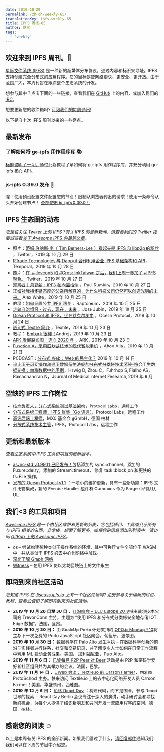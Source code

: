 ```yaml
---
date: 2019-10-29
permalink: /zh-ch/weekly-65/
translationKey: ipfs-weekly-65
title: IPFS 周报-65
author: 默奕
tags:
  - 'weekly'
---
```


## 欢迎来到 IPFS 周刊。👋

[星际文件系统 (IPFS)](https://ipfs.io/) 是一种新的超媒体分布协议，通过内容和标识来寻址。IPFS 支持创建完全分布式的应用程序。它的目标是使网络更快、更安全、更开放。由于范围广大，本周刊旨在跟踪整个生态系统的开发。

想参与其中？点击下面的一些链接，查看我们在 [GitHub](https://github.com/ipfs) 上的内容，或加入我们的 [IRC](https://riot.im/app/#/room/#ipfs:matrix.org)。

想要更新您的收件箱吗? [订阅我们的每周通讯!](http://eepurl.com/gL2Pi5)

以下是自上次 IPFS 周刊以来的一些亮点。

## 最新发布

### 了解如何将 go-ipfs 用作程序库 📚

[标题说明了一切。](https://blog.ipfs.io/073-go-ipfs-as-a-library/)通过此新教程了解如何将 go-ipfs 用作程序库，并充分利用 go-ipfs 核心 API。

### js-ipfs 0.39.0 发布 🎉

喔！使用预设配置文件配置您的节点！限制从浏览器传出的请求！使用一条命令从头开始创建节点！ [全部使用 js-ipfs 0.39.0！](https://blog.ipfs.io/071-js-ipfs-0-39/)

## IPFS 生态圈的动态

_您是否关注 [Twitter 上的 IPFS](https://twitter.com/IPFSbot) ?有关 IPFS 的最新新闻，请查看我们的 Twitter 提要或查看[关于 Awesome IPFS 的最新文章](https://awesome.ipfs.io/articles/)。_

- 照片：[蒂姆·伯纳斯·李（ Tim Berners-Lee ）看起来是 IPFS 和 libp2p 的粉丝](https://twitter.com/sgrasmann/status/1189194596544200708/photo/1) ，Twitter，2019 年 10 月 29 日
- [RTrade Technologies 与 Dappkit 合作利用企业 IPFS 基础架构和 API](https://medium.com/temporal-cloud/rtrade-technologies-partners-with-dappkit-utilizing-enterprise-ipfs-infrastructure-apis-7c9b67fdb589) ，Temporal，2019 年 10 月 28 日
- 照片：[在 ＃devcon5 和 #CrosslinkTaiwan 之后，我们上周一参加了 #IPFS 聚会。](https://twitter.com/pswu11/status/1188403475471831042) Twitter，2019 年 10 月 27 日
- [观察者十月更新：IPFS 和内置插件](https://medium.com/@rumkin/observer-october-update-ipfs-and-built-ins-6a821fe2a42d) ，Paul Rumkin，2019 年 10 月 27 日
- [正如对我持怀疑态度的父亲所解释的，为什么科技公司仍然可以创造光明的未来。](https://medium.com/datadriveninvestor/why-tech-can-still-create-a-bright-future-as-explained-to-my-skeptical-father-f3a6e6dc960) Alex White，2019 年 10 月 25 日
- 教程：[如何设置公共 IPFS 网关](https://raptoreum.com/blog/how-to-set-up-a-public-ipfs-gateway/) ，Raptoreum，2019 年 10 月 25 日
- [走向自治组织 - 过去，现在，未来](https://medium.com/a-mma/towards-autonomous-organizations-past-present-future-9b66612507e6) ，Jose Jubin，2019 年 10 月 25 日
- [Ocean Protocol 和 IPFS，坐在默克尔树中](https://blog.oceanprotocol.com/ocean-ipfs-integration-store-asset-files-43c623c356d7) ，Ocean Protocol，2019 年 10 月 24 日
- [嵌入式 Textile 简介](https://blog.textile.io/introducing-embeddable-textile/) ，Textile，2019 年 10 月 23 日
- 教程： [Embark 很棒！](https://medium.com/@andrej.rakic.97/embark-is-awesome-9eee74fdfb4f)Andrej，2019 年 10 月 23 日
- [ARK 发展路线图：迈向 2020 年](https://blog.ark.io/ark-development-roadmap-moving-towards-2020-36d5e78a1dfe) ，ARK，2019 年 10 月 23 日
- [Function X，采用区块链技术的现代智能手机](https://medium.com/@ailaafton2/function-x-a-modern-smartphone-with-blockchain-technology-c7194615f931) ，Afton Aila，2019 年 10 月 21 日
- PODCAST：[分布式 Web：Web 的民主化？](https://www.innoq.com/de/podcast/068-distributed-web/) 2019 年 10 月 14 日
- [设计用于可互操作和通用数据保护法规的分布式分类帐技术系统-符合卫生数据交换：血糖数据中的用例](https://www.jmir.org/2019/6/e13665/)，Hawig D, Zhou C，Fuhrhop S, Fialho AS，Ramachandran N，Journal of Medical Internet Research, 2019 年 6 月

## 空缺的 IPFS 工作岗位

- [技术负责人，分布式系统测试基础架构](https://jobs.lever.co/protocol/1ef5b878-573d-44fc-9fe6-c3745597c1fd)，Protocol Labs，远程工作
- [分布式系统工程师，IPFS 群集（Go 语言）](https://jobs.lever.co/protocol/29207ca7-76a4-470f-b94a-e24244f9adc1)，Protocol Labs，远程工作
- [高级后端工程师](https://www.golangprojects.com/golang-go-job-dcr-Senior-Backend-Engineer-Berlin-MXC-Foundation-gGmbH.html)，MXC 基金会 gGmbH，德国 柏林
- [分布式系统技术主管](https://jobs.lever.co/protocol/9283f9b0-de64-4e1f-a221-5d02b0202198)，IPFS，Protocol Labs，远程工作

## 更新和最新版本

_查看生态系统中 IPFS 工具和项目的最新版本。_

- [async-std v0.99.11 已经发布！](https://github.com/async-rs/async-std/releases/tag/v0.99.11)包括添加的 sync::channel，添加的 Future::delay，添加的 Stream::timeout， 修复 task::block_on 和更快的 fs::File 操作。
- [发布的 Ocean Protocol v1.1](https://blog.oceanprotocol.com/ocean-protocol-v1-1-released-2a8bedc0466d) ：一项小的维护更新，具有一些新功能：IPFS 文件托管集成，新的 Events-Handler 组件和 Commons 作为 Barge 中的默认 UI。

## 我们<3 的工具和项目

_[Awesome IPFS](https://awesome.ipfs.io/) 是一个由社区维护和更新的列表，它包括项目、工具或几乎所有与 IPFS 相关的东西，非常棒。想要了解更多，或将您的信息添加到列表中，请访问 [GitHub 上的 Awesome IPFS](https://github.com/ipfs/awesome-ipfs)。_

- [os](https://github.com/tomaka/os/) – 尝试构建某种类似于操作系统的环境，其中可执行文件全部位于 WASM 中，并从类似于 IPFS 的去中心化网络中加载。
- [深度了解 Graph 网络](https://thegraph.com/blog/the-graph-network-in-depth-part-1)
- [Witness](https://witnessdb.com/home) – 使用 IPFS 使以太坊区块链上的文件永生

## 即将到来的社区活动

_您知道 IPFS 在 [discuss.ipfs.io](https://discuss.ipfs.io/) 上有一个社区论坛吗? 注册参与关于编码的讨论、教程、查看公告和了解即将到来的社区活动。_

- **2019 年 10 月 28 日至 30 日：** [开源峰会 + ELC Europe 2019](https://osseu19.sched.com/event/TLD8)将由戴尔技术公司的 Trevor Conn 主持，主题为 “使用 IPFS 和分布式分类帐安全地存储 IOT Edge 数据”。法国，里昂。
- **2019 年 10 月 30 日：** 由 ScaleUp Porto 计划支持的 [OPO.js Meetup＃10](https://www.meetup.com/opo-js/events/265502030/)将主办下一次免费的 Porto JavaScript 社区聚会。葡萄牙，波尔图。
- **2019 年 10 月 30 日：** [数据科学在 Palo Alto 发生争执](https://events.attend.com/f/1383790393) – 在数据科学创新的前沿与实践者进行联系，社交和交易记录，并了解专业人士如何在日常工作流程中利用 ML 推动业务成果。美国， 加利福尼亚，Palo Alto。
- **2019 年 11 月 6 日：** [巴黎每月 P2P Peer 对 Beer](https://p2p.paris/en/event/monthly-2/) 活动是由 P2P 和密码学爱好者社区组织并为其举办的会议。法国，巴黎。
- **2019 年 11 月 14 日：** [DWeb 会谈：Textile.io 的 Carson Farmer](https://www.meetup.com/ProtoSchool-Seattle-Learn-to-Make-the-Decentralized-Web/events/263590720/)，西雅图 ProtoSchool 主办。快来访问 Textile.io 上的去中心化网络开发人员 Carson Farmer！美国，华盛顿州，西雅图。
- **2019 年 12 月 6 日：** [柏林 React Day](https://reactday.berlin/) ：构建代码，而不是围墙。参与 React 世界的探索！ React Day Berlin 会议专注于深入的演讲，动手研讨会和寻找新的机会，为每个人提供了结识新朋友和共同开发一流应用程序的空间。德国，柏林。

## 感谢您的阅读 ☺️

以上是本周有关 IPFS 的全部新闻。如果我们错过了什么，[请回复邮件](mailto:newsletter@ipfs.io)通知我们! 我们可以在下周的节目中介绍您。
